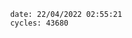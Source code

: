

                date: 22/04/2022 02:55:21
                cycles: 43680

                         